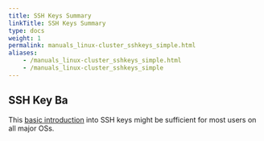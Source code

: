 ```yaml
---
title: SSH Keys Summary
linkTitle: SSH Keys Summary 
type: docs
weight: 1
permalink: manuals_linux-cluster_sshkeys_simple.html
aliases:
    - /manuals_linux-cluster_sshkeys_simple.html
    - /manuals_linux-cluster_sshkeys_simple
---
```


## SSH Key Ba

This [basic introduction](https://hpcc.ucr.edu/manuals/access/login/#ssh-keys) into SSH keys might be sufficient for most users on 
all major OSs.


